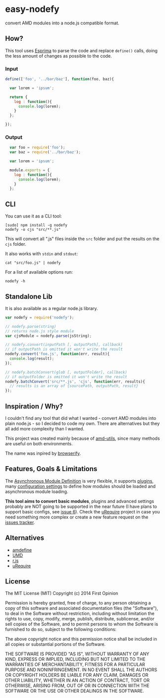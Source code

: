# easy-nodefy

convert AMD modules into a node.js compatible format.



## How?

This tool uses [Esprima](http://esprima.org/) to parse the code and replace
`define()` calls, doing the less amount of changes as possible to the code.

### Input

```js
define(['foo', '../bar/baz'], function(foo, baz){

  var lorem = 'ipsum';

  return {
    log : function(){
      console.log(lorem);
    }
  };

});
```

### Output

```js
  var foo = require('foo');
  var baz = require('../bar/baz');

  var lorem = 'ipsum';

  module.exports = {
    log : function(){
      console.log(lorem);
    }
  };
```


## CLI

You can use it as a CLI tool:

```
[sudo] npm install -g nodefy
nodefy -o cjs "src/**.js"
```

This will convert all ".js" files inside the `src` folder and put the results
on the `cjs` folder.

It also works with `stdin` and `stdout`:

```
cat "src/foo.js" | nodefy
```

For a list of available options run:

```
nodefy -h
```


## Standalone Lib

It is also available as a regular node.js library.

```js
var nodefy = require('nodefy');

// nodefy.parse(string)
// returns node.js style module
var cjsModule = nodefy.parse(jsString);

// nodefy.convert(inputPath [, outputPath], callback)
// if outputPath is omitted it won't write the result
nodefy.convert('foo.js', function(err, result){
  console.log(result);
});

// nodefy.batchConvert(glob [, outputFolder], callback)
// if outputFolder is omitted it won't write the result
nodefy.batchConvert('src/**.js', 'cjs', function(err, results){
  // results is an array of {sourcePath, outputPath, result}
});
```


## Inspiration / Why?

I couldn't find any tool that did what I wanted - convert AMD modules into
plain node.js - so I decided to code my own. There are alternatives but they
all add more complexity than I wanted.

This project was created mainly because of
[amd-utils](http://millermedeiros.github.com/amd-utils/), since many methods
are useful on both environments.

The name was inpired by
[browserify](https://github.com/substack/node-browserify).



## Features, Goals & Limitations

The [Asynchronous Module
Definition](https://github.com/amdjs/amdjs-api/wiki/AMD) is very flexible, it
supports [plugins](https://github.com/amdjs/amdjs-api/wiki/Loader-Plugins),
many [configuration
settings](https://github.com/amdjs/amdjs-api/wiki/Common-Config) to define how
modules should be loaded and asynchronous module loading.

**This tool aims to convert basic modules**, plugins and advanced settings
probably are NOT going to be supported in the near future (I have plans to
support basic configs, see [issue 6](https://github.com/millermedeiros/nodefy/issues/6)).
Check the [uRequire](https://github.com/anodynos/uRequire) project in case you need
something more complex or create a new feature request on the [issues
tracker](https://github.com/millermedeiros/nodefy/issues).



## Alternatives

 - [amdefine](https://github.com/jrburke/amdefine)
 - [UMD](https://github.com/umdjs/umd)
 - [r.js](https://github.com/jrburke/r.js)
 - [uRequire](https://github.com/anodynos/uRequire)


## License

The MIT License (MIT) Copyright (c) 2014 First Opinion

Permission is hereby granted, free of charge, to any person obtaining a copy of this software and associated documentation files (the "Software"), to deal in the Software without restriction, including without limitation the rights to use, copy, modify, merge, publish, distribute, sublicense, and/or sell copies of the Software, and to permit persons to whom the Software is furnished to do so, subject to the following conditions:

The above copyright notice and this permission notice shall be included in all copies or substantial portions of the Software.

THE SOFTWARE IS PROVIDED "AS IS", WITHOUT WARRANTY OF ANY KIND, EXPRESS OR IMPLIED, INCLUDING BUT NOT LIMITED TO THE WARRANTIES OF MERCHANTABILITY, FITNESS FOR A PARTICULAR PURPOSE AND NONINFRINGEMENT. IN NO EVENT SHALL THE AUTHORS OR COPYRIGHT HOLDERS BE LIABLE FOR ANY CLAIM, DAMAGES OR OTHER LIABILITY, WHETHER IN AN ACTION OF CONTRACT, TORT OR OTHERWISE, ARISING FROM, OUT OF OR IN CONNECTION WITH THE SOFTWARE OR THE USE OR OTHER DEALINGS IN THE SOFTWARE.